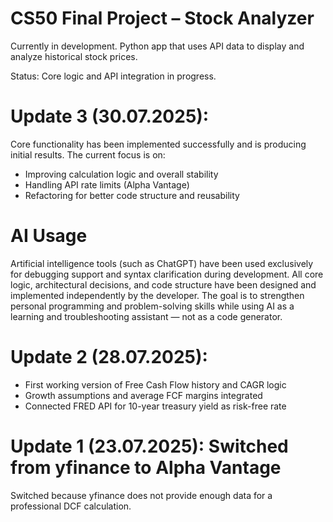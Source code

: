 # CS50 Final Project – Stock Analyzer

Currently in development. Python app that uses API data to display and analyze historical stock prices.

Status: Core logic and API integration in progress.

# Update 3 (30.07.2025): 

Core functionality has been implemented successfully and is producing initial results. The current focus is on:

- Improving calculation logic and overall stability
- Handling API rate limits (Alpha Vantage)
- Refactoring for better code structure and reusability

# AI Usage

Artificial intelligence tools (such as ChatGPT) have been used exclusively for debugging support and syntax clarification during development.
All core logic, architectural decisions, and code structure have been designed and implemented independently by the developer.
The goal is to strengthen personal programming and problem-solving skills while using AI as a learning and troubleshooting assistant — not as a code generator.

# Update 2 (28.07.2025): 

- First working version of Free Cash Flow history and CAGR logic
- Growth assumptions and average FCF margins integrated
- Connected FRED API for 10-year treasury yield as risk-free rate

# Update 1 (23.07.2025): Switched from yfinance to Alpha Vantage

Switched because yfinance does not provide enough data for a professional DCF calculation.




